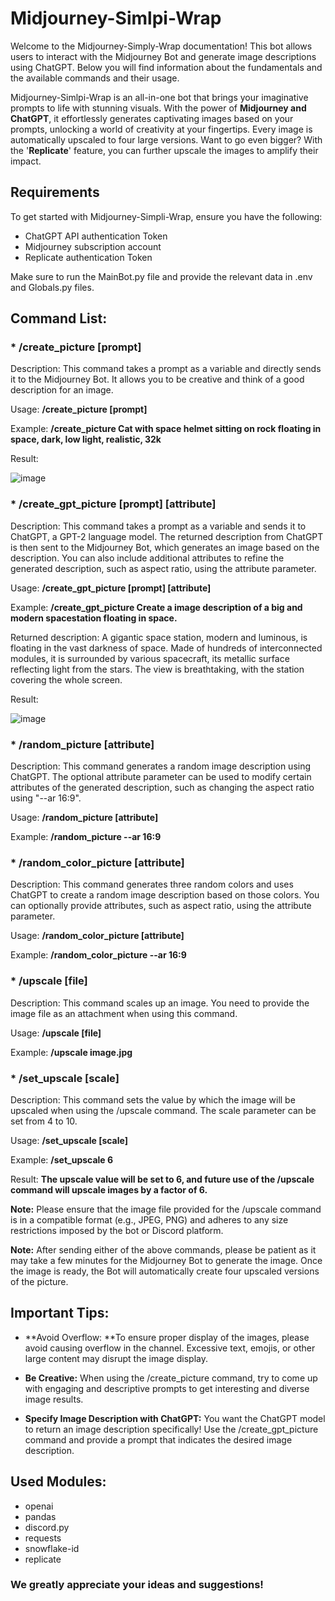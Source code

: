 # Midjourney-Simlpi-Wrap

Welcome to the Midjourney-Simply-Wrap documentation! This bot allows users to interact with the Midjourney Bot and generate image descriptions using ChatGPT. Below you will find information about the fundamentals and the available commands and their usage.

Midjourney-Simlpi-Wrap is an all-in-one bot that brings your imaginative prompts to life with stunning visuals. With the power of **Midjourney and ChatGPT**, it effortlessly generates captivating images based on your prompts, unlocking a world of creativity at your fingertips. Every image is automatically upscaled to four large versions. Want to go even bigger? With the '**Replicate**' feature, you can further upscale the images to amplify their impact.


## Requirements

To get started with Midjourney-Simpli-Wrap, ensure you have the following:

- ChatGPT API authentication Token
- Midjourney subscription account
- Replicate authentication Token

Make sure to run the MainBot.py file and provide the relevant data in .env and Globals.py files.


## Command List:

### * /create_picture [prompt]

Description: This command takes a prompt as a variable and directly sends it to the Midjourney Bot. It allows you to be creative and think of a good description for an image.

Usage: **/create_picture [prompt]**

Example: **/create_picture Cat with space helmet sitting on rock floating in space, dark, low light, realistic, 32k**

Result:

![image](https://github.com/leoconsti/Midjourney-Simpli-Wrap/assets/82519358/8099e726-6689-4338-a7a3-f89ed1f988de)



### * /create_gpt_picture [prompt] [attribute]

Description: This command takes a prompt as a variable and sends it to ChatGPT, a GPT-2 language model. The returned description from ChatGPT is then sent to the Midjourney Bot, which generates an image based on the description. You can also include additional attributes to refine the generated description, such as aspect ratio, using the attribute parameter.

Usage: **/create_gpt_picture [prompt] [attribute]**

Example: **/create_gpt_picture Create a image description of a big and modern spacestation floating in space.**

Returned description: A gigantic space station, modern and luminous, is floating in the vast darkness of space. Made of hundreds of interconnected modules, it is surrounded by various spacecraft, its metallic surface reflecting light from the stars. The view is breathtaking, with the station covering the whole screen.

Result:

![image](https://github.com/leoconsti/Midjourney-Simpli-Wrap/assets/82519358/dff5af3f-add0-43a2-90ae-96be766cc410)



### * /random_picture [attribute]

Description: This command generates a random image description using ChatGPT. The optional attribute parameter can be used to modify certain attributes of the generated description, such as changing the aspect ratio using "--ar 16:9".

Usage: **/random_picture [attribute]**

Example: **/random_picture --ar 16:9**



### * /random_color_picture [attribute]

Description: This command generates three random colors and uses ChatGPT to create a random image description based on those colors. You can optionally provide attributes, such as aspect ratio, using the attribute parameter.

Usage: **/random_color_picture [attribute]**

Example: **/random_color_picture --ar 16:9**



### * /upscale [file]

Description: This command scales up an image. You need to provide the image file as an attachment when using this command.

Usage: **/upscale [file]**

Example: **/upscale image.jpg**



### * /set_upscale [scale]

Description: This command sets the value by which the image will be upscaled when using the /upscale command. The scale parameter can be set from 4 to 10.

Usage: **/set_upscale [scale]**

Example: **/set_upscale 6**

Result: **The upscale value will be set to 6, and future use of the /upscale command will upscale images by a factor of 6.**

**Note:** Please ensure that the image file provided for the /upscale command is in a compatible format (e.g., JPEG, PNG) and adheres to any size restrictions imposed by the bot or Discord platform.



**Note:** After sending either of the above commands, please be patient as it may take a few minutes for the Midjourney Bot to generate the image. Once the image is ready, the Bot will automatically create four upscaled versions of the picture.


## Important Tips:

* **Avoid Overflow: **To ensure proper display of the images, please avoid causing overflow in the channel. Excessive text, emojis, or other large content may disrupt the image display.

* **Be Creative:** When using the /create_picture command, try to come up with engaging and descriptive prompts to get interesting and diverse image results.

* **Specify Image Description with ChatGPT:** You want the ChatGPT model to return an image description specifically! Use the /create_gpt_picture command and provide a prompt that indicates the desired image description.


## Used Modules:
- openai
- pandas
- discord.py
- requests
- snowflake-id
- replicate


### We greatly appreciate your ideas and suggestions!
